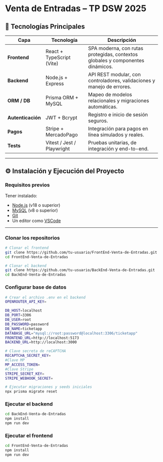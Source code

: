 # Venta de Entradas – TP DSW 2025


## 🧩 Tecnologías Principales

| Capa | Tecnología | Descripción |
|------|-------------|--------------|
| **Frontend** | React + TypeScript (Vite) | SPA moderna, con rutas protegidas, contextos globales y componentes dinámicos. |
| **Backend** | Node.js + Express | API REST modular, con controladores, validaciones y manejo de errores. |
| **ORM / DB** | Prisma ORM + MySQL | Mapeo de modelos relacionales y migraciones automáticas. |
| **Autenticación** | JWT + Bcrypt | Registro e inicio de sesión seguros. |
| **Pagos** | Stripe + MercadoPago | Integración para pagos en línea simulados y reales. |
| **Tests** | Vitest / Jest / Playwright | Pruebas unitarias, de integración y end-to-end. |

---

## ⚙️ Instalación y Ejecución del Proyecto

### Requisitos previos
Tener instalado:
- [Node.js](https://nodejs.org/) (v18 o superior)  
- [MySQL](https://dev.mysql.com/downloads/) (v8 o superior)  
- [Git](https://git-scm.com/)  
- Un editor como [VSCode](https://code.visualstudio.com/)

---

### Clonar los repositorios

```bash
# Clonar el frontend
git clone https://github.com/tu-usuario/FrontEnd-Venta-de-Entradas.git
cd FrontEnd-Venta-de-Entradas

# Clonar el backend
git clone https://github.com/tu-usuario/BackEnd-Venta-de-Entradas.git
cd BackEnd-Venta-de-Entradas

```

### Configurar base de datos

```bash
# Crear el archivo .env en el backend
OPENROUTER_API_KEY=

DB_HOST=localhost
DB_PORT=3306
DB_USER=root
DB_PASSWORD=password
DB_NAME=ticketapp
DATABASE_URL="mysql://root:password@localhost:3306/ticketapp"
FRONTEND_URL=http://localhost:5173
BACKEND_URL=http://localhost:3000

# Clave secreta de reCAPTCHA
RECAPTCHA_SECRET_KEY=
#Clave MP
MP_ACCESS_TOKEN=
#Clave Stripe
STRIPE_SECRET_KEY=
STRIPE_WEBHOOK_SECRET=

# Ejecutar migraciones y seeds iniciales
npx prisma migrate reset

```
### Ejecutar el backend

```bash
cd BackEnd-Venta-de-Entradas
npm install
npm run dev

```
### Ejecutar el frontend

```bash
cd FrontEnd-Venta-de-Entradas
npm install
npm run dev

```
